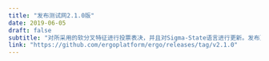 ```yaml
---
title: "发布测试网2.1.0版"
date: 2019-06-05
draft: false
subtitle: "对所采用的软分叉特征进行投票表决，并且对Sigma-State语言进行更新。发布更为详细的说明。"
link: "https://github.com/ergoplatform/ergo/releases/tag/v2.1.0"
---
```

